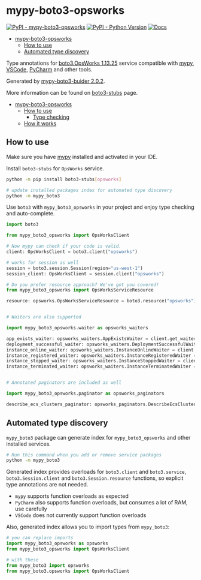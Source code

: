 # mypy-boto3-opsworks

[![PyPI - mypy-boto3-opsworks](https://img.shields.io/pypi/v/mypy-boto3-opsworks.svg?color=blue)](https://pypi.org/project/mypy-boto3-opsworks)
[![PyPI - Python Version](https://img.shields.io/pypi/pyversions/mypy-boto3-opsworks.svg?color=blue)](https://pypi.org/project/mypy-boto3-opsworks)
[![Docs](https://img.shields.io/readthedocs/mypy-boto3-builder.svg?color=blue)](https://mypy-boto3-builder.readthedocs.io/)

- [mypy-boto3-opsworks](#mypy-boto3-opsworks)
  - [How to use](#how-to-use)
  - [Automated type discovery](#automated-type-discovery)


Type annotations for
[boto3.OpsWorks 1.13.25](https://boto3.amazonaws.com/v1/documentation/api/1.13.25/reference/services/opsworks.html#OpsWorks) service
compatible with [mypy](https://github.com/python/mypy), [VSCode](https://code.visualstudio.com/),
[PyCharm](https://www.jetbrains.com/pycharm/) and other tools.

Generated by [mypy-boto3-buider 2.0.2](https://github.com/vemel/mypy_boto3_builder).

More information can be found on [boto3-stubs](https://pypi.org/project/boto3-stubs/) page.

- [mypy-boto3-opsworks](#mypy-boto3-opsworks)
  - [How to use](#how-to-use)
    - [Type checking](#type-checking)
  - [How it works](#how-it-works)

## How to use

Make sure you have [mypy](https://github.com/python/mypy) installed and activated in your IDE.

Install `boto3-stubs` for `OpsWorks` service.

```bash
python -m pip install boto3-stubs[opsworks]

# update installed packages index for automated type discovery
python -m mypy_boto3
```

Use `boto3` with `mypy_boto3_opsworks` in your project and enjoy type checking and auto-complete.

```python
import boto3

from mypy_boto3_opsworks import OpsWorksClient

# Now mypy can check if your code is valid.
client: OpsWorksClient = boto3.client("opsworks")

# works for session as well
session = boto3.session.Session(region="us-west-1")
session_client: OpsWorksClient = session.client("opsworks")

# Do you prefer resource approach? We've got you covered!
from mypy_boto3_opsworks import OpsWorksServiceResource

resource: opsworks.OpsWorksServiceResource = boto3.resource("opsworks")


# Waiters are also supported

import mypy_boto3_opsworks.waiter as opsworks_waiters

app_exists_waiter: opsworks_waiters.AppExistsWaiter = client.get_waiter("app_exists")
deployment_successful_waiter: opsworks_waiters.DeploymentSuccessfulWaiter = client.get_waiter("deployment_successful")
instance_online_waiter: opsworks_waiters.InstanceOnlineWaiter = client.get_waiter("instance_online")
instance_registered_waiter: opsworks_waiters.InstanceRegisteredWaiter = client.get_waiter("instance_registered")
instance_stopped_waiter: opsworks_waiters.InstanceStoppedWaiter = client.get_waiter("instance_stopped")
instance_terminated_waiter: opsworks_waiters.InstanceTerminatedWaiter = client.get_waiter("instance_terminated")


# Annotated paginators are included as well

import mypy_boto3_opsworks.paginator as opsworks_paginators

describe_ecs_clusters_paginator: opsworks_paginators.DescribeEcsClustersPaginator = client.get_paginator("describe_ecs_clusters")
```

## Automated type discovery

`mypy_boto3` package can generate index for `mypy_boto3_opsworks` and other installed services.

```bash
# Run this command when you add or remove service packages
python -m mypy_boto3
```

Generated index provides overloads for `boto3.client` and `boto3.service`,
`boto3.Session.client` and `boto3.Session.resource` functions,
so explicit type annotations are not needed.

- `mypy` supports function overloads as expected
- `PyCharm` also supports function overloads, but consumes a lot of RAM, use carefully
- `VSCode` does not currently support function overloads

Also, generated index allows you to import types from `mypy_boto3`:

```python
# you can replace imports
import mypy_boto3_opsworks as opsworks
from mypy_boto3_opsworks import OpsWorksClient

# with these
from mypy_boto3 import opsworks
from mypy_boto3.opsworks import OpsWorksClient
```